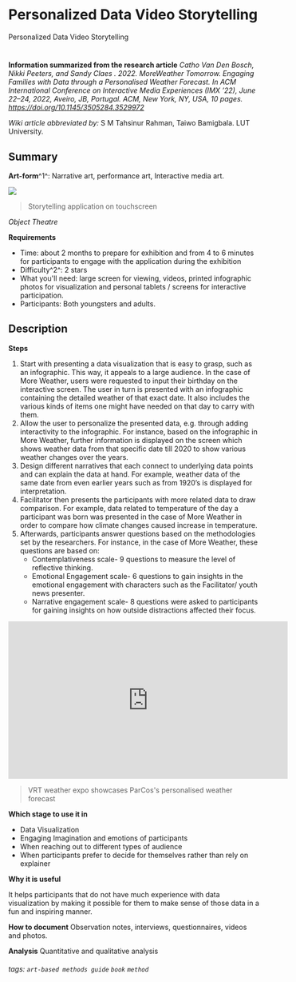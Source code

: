 # Personalized Data Video Storytelling
Personalized Data Video Storytelling
# 
**Information summarized from the research article**
*Catho Van Den Bosch, Nikki Peeters, and Sandy Claes . 2022. MoreWeather Tomorrow. Engaging Families with Data through a Personalised Weather Forecast. In ACM International Conference on Interactive Media Experiences (IMX ’22), June 22–24, 2022, Aveiro, JB, Portugal. ACM, New York, NY, USA, 10 pages. https://doi.org/10.1145/3505284.3529972*

*Wiki article abbreviated by:* S M Tahsinur Rahman, Taiwo Bamigbala. LUT University.

Summary
---
**Art-form**^1^: Narrative art, performance art, Interactive media art.  

![](https://parcos-project.eu/wp-content/uploads/2022/06/DataVideoStoryTelling_1.jpg)



> Storytelling application on touchscreen

*Object Theatre*

**Requirements**
* Time:  about 2 months to prepare for exhibition and from 4 to 6 minutes for participants to engage with the application during the exhibition   
* Difficulty^2^: 2 stars 
* What you'll need: large screen for viewing, videos, printed infographic photos for visualization and personal tablets / screens for interactive participation.   
* Participants: Both youngsters and adults.

Description
---

**Steps**
1. Start with presenting a data visualization that is easy to grasp, such as an infographic. This way, it appeals to a large audience. In the case of More Weather, users were requested to input their birthday on the interactive screen. The user in turn is presented with an infographic containing the detailed weather of that exact date. It also includes the various kinds of items one might have needed on that day to carry with them. 
2. Allow the user to personalize the presented data, e.g. through adding interactivity to the infographic. For instance, based on the infographic in More Weather, further information is displayed on the screen which shows weather data from that specific date till 2020 to show various weather changes over the years. 
3. Design different narratives that each connect to underlying data points and can explain the data at hand. For example, weather data of the same date from even earlier years such as from 1920’s is displayed for interpretation. 
4. Facilitator then presents the participants with more related data to draw comparison. For example, data related to temperature of the day a participant was born was presented in the case of More Weather in order to compare how climate changes caused increase in temperature.
5. Afterwards, participants answer questions based on the methodologies set by the researchers. For instance, in the case of More Weather, these questions are based on: 
    * Contemplativeness scale- 9 questions to measure the level of reflective thinking. 
    * Emotional Engagement scale- 6 questions to gain insights in the emotional engagement with characters such as the Facilitator/ youth news presenter.	
    * Narrative engagement scale- 8 questions were asked to participants for gaining insights on how outside distractions affected their focus.	  

<iframe width="560" height="315" src="https://www.youtube.com/embed/HJAMy5IwEdo" title="YouTube video player" frameborder="0" allow="accelerometer; autoplay; clipboard-write; encrypted-media; gyroscope; picture-in-picture" allowfullscreen></iframe>

> VRT weather expo showcases ParCos's personalised weather forecast


**Which stage to use it in**
* Data Visualization 
* Engaging Imagination and emotions of participants 
* When reaching out to different types of audience 
* When participants prefer to decide for themselves rather than rely on explainer 

**Why it is useful**

It helps participants that do not have much experience with data visualization by making it possible for them to make sense of those data in a fun and inspiring manner. 

**How to document**
Observation notes, interviews, questionnaires, videos and photos. 

**Analysis**
Quantitative and qualitative analysis   

###### tags: `art-based methods guide` `book` `method`
